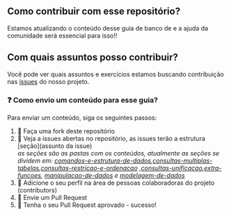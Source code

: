 ## Como contribuir com esse repositório?

Estamos atualizando o conteúdo desse guia de banco de  e a ajuda da comunidade será essencial para isso!!

## Com quais assuntos posso contribuir? <br>
  Você pode ver quais assuntos e exercícios estamos buscando contribuição nas [issues](https://github.com/WoMakersCode/banco-de-dados/issues) do nosso projeto.
  
 ### :question: Como envio um conteúdo para esse guia? <br>
Para enviar um conteúdo, siga os seguintes passos:
1. :fork_and_knife: Faça uma fork deste repositório
2. :hammer: Veja a issues abertas no repositório, as issues terão a estrutura [seção](assunto da issue) <br>
*as seções são as pastas com os conteúdos, atualmente as seções se dividem em: [comandos-e-estrutura-de-dados](https://github.com/WoMakersCode/banco-de-dados/tree/master/comandos-e-estrutura-de-dados),[consultas-multiplas-tabelas](https://github.com/WoMakersCode/banco-de-dados/tree/master/consultas-multiplas-tabelas),[consultas-restricao-e-ordenacao](https://github.com/WoMakersCode/banco-de-dados/tree/master/consultas-restricao-e-ordenacao) ,[consultas-unificacao](https://github.com/WoMakersCode/banco-de-dados/tree/master/consultas-unificacaos),[extra-funcoes](https://github.com/WoMakersCode/banco-de-dados/tree/master/extra-funcoes), [manipulacao-de-dados](https://github.com/WoMakersCode/banco-de-dados/tree/master/manipulacao-de-dados) e [modelagem-de-dados](https://github.com/WoMakersCode/banco-de-dados/tree/master/modelagem-de-dados)* 
1. :busts_in_silhouette: Adicione o seu perfil na área de pessoas colaboradoras do projeto (contributors)
2. :wrench: Envie um Pull Request
3. :tada: Tenha o seu Pull Request aprovado - sucesso!